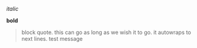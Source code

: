 *italic*

**bold**

>block quote.
>this can go as long as we wish it to go. it autowraps to next lines. test message
